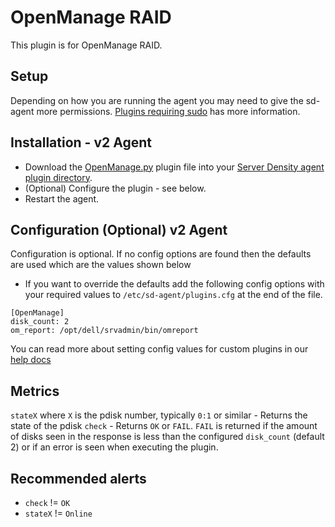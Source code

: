 OpenManage RAID
===

This plugin is for OpenManage RAID. 

Setup
---
Depending on how you are running the agent you may need to give the sd-agent more permissions. [Plugins requiring sudo](https://support.serverdensity.com/hc/en-us/articles/201253683-Plugins-requiring-sudo) has more information.

Installation - v2 Agent
---
* Download the [OpenManage.py](OpenManage.py) plugin file into your [Server Density agent plugin directory](/README.md).
* (Optional) Configure the plugin - see below.
* Restart the agent.


Configuration (Optional) v2 Agent
---
Configuration is optional. If no config options are found then the defaults are used which are the values shown below
* If you want to override the defaults add the following config options with your required values to `/etc/sd-agent/plugins.cfg` at the end of the file.  
```
[OpenManage]
disk_count: 2
om_report: /opt/dell/srvadmin/bin/omreport
```
You can read more about setting config values for custom plugins in our [help docs](https://support.serverdensity.com/hc/en-us/articles/213074438-Information-about-Custom-Plugins)

Metrics
---
`stateX` where `X` is the pdisk number, typically `0:1` or similar - Returns the state of the pdisk
`check` - Returns `OK` or `FAIL`. `FAIL` is returned if the amount of disks seen in the response is less than the configured `disk_count` (default 2) or if an error is seen when executing the plugin.

Recommended alerts
---
* `check` != `OK`
* `stateX` != `Online`